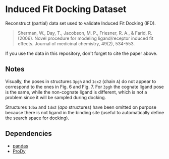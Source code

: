 # Induced Fit Docking Dataset

Reconstruct (partial) data set used to validate Induced Fit Docking (IFD).

> Sherman, W., Day, T., Jacobson, M. P., Friesner, R. A., & Farid, R. (2006). Novel procedure for modeling ligand/receptor induced fit effects. Journal of medicinal chemistry, 49(2), 534-553.

If you use the data in this repository, don't forget to cite the paper above.

## Notes

Visually, the poses in structures `3pgh` and `1cx2` (chain `A`) do not appear to correspond to the ones in Fig. 6 and Fig. 7. For `3pgh` the cognate ligand pose is the same, while the non-cognate ligand is different, which is not a problem since it will be sampled during docking.

Structures `1dba` and `1dm2` (*apo* structures) have been omitted on purpose because there is not ligand in the binding site (useful to automatically define the search space for docking).

## Dependencies

* [pandas](https://pandas.pydata.org/)
* [ProDy](http://prody.csb.pitt.edu/index.html)
